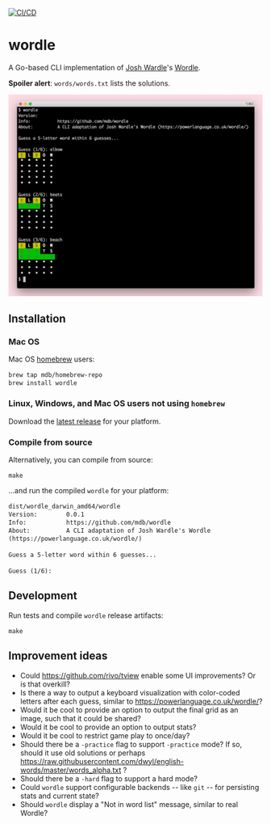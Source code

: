 [![CI/CD](https://github.com/mdb/wordle/actions/workflows/main.yml/badge.svg)](https://github.com/mdb/wordle/actions/workflows/main.yml)

# wordle

A Go-based CLI implementation of [Josh Wardle](https://powerlanguage.co.uk)'s [Wordle](https://powerlanguage.co.uk/wordle/).

**Spoiler alert**: `words/words.txt` lists the solutions.

<img src="wordle.png" />

## Installation

### Mac OS

Mac OS [homebrew](https://brew.sh/) users:

```
brew tap mdb/homebrew-repo
brew install wordle
```

### Linux, Windows, and Mac OS users not using `homebrew`

Download the [latest release](https://github.com/mdb/wordle/releases) for your platform.

### Compile from source

Alternatively, you can compile from source:

```
make
```

...and run the compiled `wordle` for your platform:

```
dist/wordle_darwin_amd64/wordle
Version:        0.0.1
Info:           https://github.com/mdb/wordle
About:          A CLI adaptation of Josh Wardle's Wordle (https://powerlanguage.co.uk/wordle/)

Guess a 5-letter word within 6 guesses...

Guess (1/6):
```

## Development

Run tests and compile `wordle` release artifacts:

```
make
```

## Improvement ideas

* Could https://github.com/rivo/tview enable some UI improvements? Or is that overkill?
* Is there a way to output a keyboard visualization with color-coded letters after each guess, similar to https://powerlanguage.co.uk/wordle/?
* Would it be cool to provide an option to output the final grid as an image, such that it could be shared?
* Would it be cool to provide an option to output stats?
* Would it be cool to restrict game play to once/day?
* Should there be a `-practice` flag to support `-practice` mode? If so, should it use old solutions or perhaps https://raw.githubusercontent.com/dwyl/english-words/master/words_alpha.txt ?
* Should there be a `-hard` flag to support a hard mode?
* Could `wordle` support configurable backends -- like `git` -- for persisting stats and current state?
* Should `wordle` display a "Not in word list" message, similar to real Wordle?
